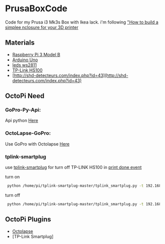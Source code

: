 # PrusaBoxCode
Code for my Prusa i3 Mk3s Box with Ikea lack. i'm following ["How to build a simplee nclosure for your 3D printer](https://blog.prusaprinters.org/cheap-simple-3d-printer-enclosure/)

## Materials
* [Raspberry Pi 3 Model B](https://www.raspberrypi.org/products/raspberry-pi-3-model-b-plus/)
* [Arduino Uno](https://store.arduino.cc/arduino-uno-rev3)
* [leds ws2811](https://www.amazon.fr/gp/product/B01CNL6LLA/ref=ppx_yo_dt_b_asin_title_o09_s00?ie=UTF8&psc=1) 
* [TP-Link HS100](https://www.tp-link.com/fr/home-networking/smart-plug/hs110/)
* [http://shd-detecteurs.com/index.php?id=43](http://shd-detecteurs.com/index.php?id=43)
## OctoPi Need

### GoPro-Py-Api:
Api python [Here](https://github.com/KonradIT/gopro-py-api)

### OctoLapse-GoPro: 
Use GoPro with Octolapse [Here](https://github.com/yet-another-average-joe/OctoLapse-GoPro)

### tplink-smartplug
use [tplink-smartplug](https://github.com/softScheck/tplink-smartplug) for turn off TP-LINK HS100 in [print done event](http://docs.octoprint.org/en/1.1.2/events/index.html#printing)

turn on 
```bash
 python /home/pi/tplink-smartplug-master/tplink_smartplug.py -t 192.168.1.37 -c on
```
turn off
```bash
 python /home/pi/tplink-smartplug-master/tplink_smartplug.py -t 192.168.1.37 -c off
```
## OctoPi Plugins
* [Octolapse](https://plugins.octoprint.org/plugins/octolapse/)
* [TP-Link Smartplug]
